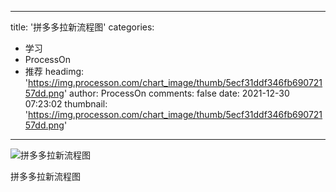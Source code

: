 
---
title: '拼多多拉新流程图'
categories: 
 - 学习
 - ProcessOn
 - 推荐
headimg: 'https://img.processon.com/chart_image/thumb/5ecf31ddf346fb69072157dd.png'
author: ProcessOn
comments: false
date: 2021-12-30 07:23:02
thumbnail: 'https://img.processon.com/chart_image/thumb/5ecf31ddf346fb69072157dd.png'
---

<div>   
<img class="thumb" alt="拼多多拉新流程图" src="https://img.processon.com/chart_image/thumb/5ecf31ddf346fb69072157dd.png" referrerpolicy="no-referrer">
<p>拼多多拉新流程图</p>  
</div>
            